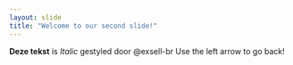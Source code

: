```yaml
---
layout: slide
title: "Welcome to our second slide!"
---
```

**Deze tekst** is *Italic* gestyled door @exsell-br
Use the left arrow to go back!

